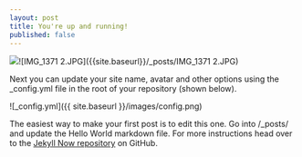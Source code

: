 ```yaml
---
layout: post
title: You're up and running!
published: false
---
```

![]({{site.baseurl}}/_posts/IMG_1371%202.JPG)![IMG_1371 2.JPG]({{site.baseurl}}/_posts/IMG_1371 2.JPG)

Next you can update your site name, avatar and other options using the _config.yml file in the root of your repository (shown below).

![_config.yml]({{ site.baseurl }}/images/config.png)

The easiest way to make your first post is to edit this one. Go into /_posts/ and update the Hello World markdown file. For more instructions head over to the [Jekyll Now repository](https://github.com/barryclark/jekyll-now) on GitHub.

